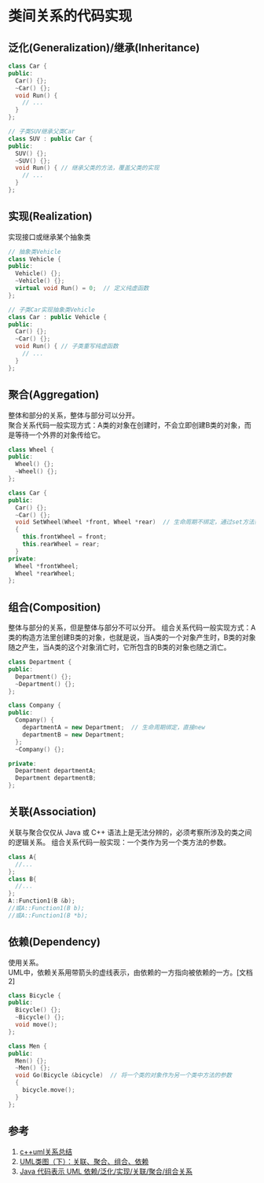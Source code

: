 # 类间关系的代码实现

## 泛化(Generalization)/继承(Inheritance)

``` c++
class Car {
public:
  Car() {};
  ~Car() {};
  void Run() {
    // ...
  }
};

// 子类SUV继承父类Car
class SUV : public Car {
public:
  SUV() {};
  ~SUV() {};
  void Run() { // 继承父类的方法，覆盖父类的实现
    // ...
  }
};
```

## 实现(Realization)
实现接口或继承某个抽象类 

``` c++
// 抽象类Vehicle
class Vehicle {
public:
  Vehicle() {};
  ~Vehicle() {};
  virtual void Run() = 0;  // 定义纯虚函数
};

// 子类Car实现抽象类Vehicle
class Car : public Vehicle {
public:
  Car() {};
  ~Car() {};
  void Run() { // 子类重写纯虚函数
    // ...
  }
};
```

## 聚合(Aggregation)
整体和部分的关系，整体与部分可以分开。  
聚合关系代码一般实现方式：A类的对象在创建时，不会立即创建B类的对象，而是等待一个外界的对象传给它。  
``` c++
class Wheel {
public:
  Wheel() {};
  ~Wheel() {};
};

class Car {
public:
  Car() {};
  ~Car() {};
  void SetWheel(Wheel *front, Wheel *rear)  // 生命周期不绑定，通过set方法或者构造函数赋值到Car类
  {
    this.frontWheel = front;
    this.rearWheel = rear;
  }
private:
  Wheel *frontWheel;
  Wheel *rearWheel;
};
```

## 组合(Composition)
整体与部分的关系，但是整体与部分不可以分开。
组合关系代码一般实现方式：A类的构造方法里创建B类的对象，也就是说，当A类的一个对象产生时，B类的对象随之产生，当A类的这个对象消亡时，它所包含的B类的对象也随之消亡。 
``` c++
class Department {
public:
  Department() {};
  ~Department() {};
};

class Company {
public:
  Company() {
    departmentA = new Department;  // 生命周期绑定，直接new
    departmentB = new Department;
  };
  ~Company() {};

private:
  Department departmentA;
  Department departmentB;
};
```

## 关联(Association)
关联与聚合仅仅从 Java 或 C++ 语法上是无法分辨的，必须考察所涉及的类之间的逻辑关系。
组合关系代码一般实现：一个类作为另一个类方法的参数。
``` c++
class A{
  //...
};
class B{
  //...
};
A::Function1(B &b); 
//或A::Function1(B b);
//或A::Function1(B *b);
```

## 依赖(Dependency)
使用关系。  
UML中，依赖关系用带箭头的虚线表示，由依赖的一方指向被依赖的一方。[文档2]
``` c++
class Bicycle {
public:
  Bicycle() {};
  ~Bicycle() {};
  void move();
};

class Men {
public:
  Men() {};
  ~Men() {};
  void Go(Bicycle &bicycle)  // 将一个类的对象作为另一个类中方法的参数
  {
    bicycle.move();
  }
};
```

## 参考
1. [c++uml关系总结](https://www.daimajiaoliu.com/daima/47192348b900403)
2. [UML类图（下）：关联、聚合、组合、依赖](https://www.cnblogs.com/xrq730/p/5533019.html)
3. [Java 代码表示 UML 依赖/泛化/实现/关联/聚合/组合关系](https://www.zhangbj.com/p/478.html)

